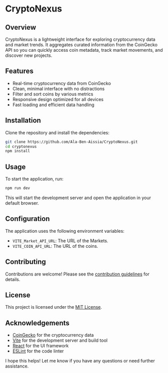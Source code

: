 # CryptoNexus

## Overview

CryptoNexus is a lightweight interface for exploring cryptocurrency data and market trends. It aggregates curated information from the CoinGecko API so you can quickly access coin metadata, track market movements, and discover new projects.

## Features

- Real-time cryptocurrency data from CoinGecko
- Clean, minimal interface with no distractions
- Filter and sort coins by various metrics
- Responsive design optimized for all devices
- Fast loading and efficient data handling

## Installation

Clone the repository and install the dependencies:

```bash
git clone https://github.com/Ala-Ben-Aissia/CryptoNexus.git
cd cryptonexus
npm install
```

## Usage

To start the application, run:

```bash
npm run dev
```

This will start the development server and open the application in your default browser.

## Configuration

The application uses the following environment variables:

- `VITE_Market_API_URL`: The URL of the Markets.
- `VITE_COIN_API_URL`: The URL of the coins.

## Contributing

Contributions are welcome! Please see the [contribution guidelines](CONTRIBUTING.md) for details.

## License

This project is licensed under the [MIT License](LICENSE).

## Acknowledgements

- [CoinGecko](https://www.coingecko.com/) for the cryptocurrency data
- [Vite](https://vitejs.dev/) for the development server and build tool
- [React](https://reactjs.org/) for the UI framework
- [ESLint](https://eslint.org/) for the code linter

I hope this helps! Let me know if you have any questions or need further assistance.
